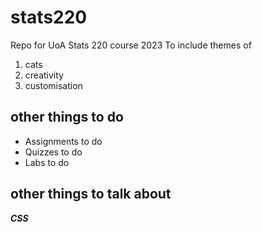 # stats220
Repo for UoA Stats 220 course 2023
To include themes of 
1. cats
2. creativity
3. customisation

## other things to do
- Assignments to do
- Quizzes to do
- Labs to do

## other things to talk about
***CSS***
